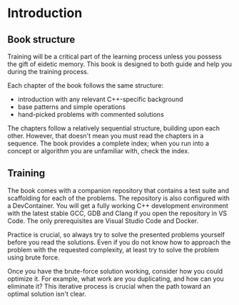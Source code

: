 # Introduction

## Book structure

Training will be a critical part of the learning process unless you possess the gift of eidetic memory. This book is designed to both guide and help you during the training process.

Each chapter of the book follows the same structure:

- introduction with any relevant C++-specific background
- base patterns and simple operations
- hand-picked problems with commented solutions

The chapters follow a relatively sequential structure, building upon each other. However, that doesn't mean you must read the chapters in a sequence. The book provides a complete index; when you run into a concept or algorithm you are unfamiliar with, check the index.

## Training

The book comes with a companion repository that contains a test suite and scaffolding for each of the problems. The repository is also configured with a DevContainer. You will get a fully working C++ development environment with the latest stable GCC, GDB and Clang if you open the repository in VS Code. The only prerequisites are Visual Studio Code and Docker.

Practice is crucial, so always try to solve the presented problems yourself before you read the solutions. Even if you do not know how to approach the problem with the requested complexity, at least try to solve the problem using brute force.

Once you have the brute-force solution working, consider how you could optimize it. For example, what work are you duplicating, and how can you eliminate it? This iterative process is crucial when the path toward an optimal solution isn't clear.